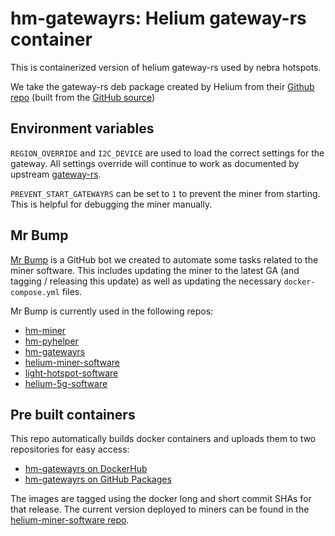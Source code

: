 # hm-gatewayrs: Helium gateway-rs container

This is containerized version of helium gateway-rs used by nebra hotspots.

We take the gateway-rs deb package created by Helium from their [Github repo](https://github.com/helium/gateway-rs/releases) (built from the [GitHub source](https://github.com/helium/gateway-rs))

## Environment variables
`REGION_OVERRIDE` and `I2C_DEVICE` are used to load the correct settings for the gateway. All settings override will continue to work as documented by upstream [gateway-rs](https://github.com/helium/gateway-rs).

`PREVENT_START_GATEWAYRS` can be set to `1` to prevent the miner from starting.
This is helpful for debugging the miner manually.

## Mr Bump

[Mr Bump](https://github.com/mr-bump) is a GitHub bot we created to automate some tasks related to the miner software. This includes updating the miner to the latest GA (and tagging / releasing this update) as well as updating the necessary `docker-compose.yml` files.

Mr Bump is currently used in the following repos:
- [hm-miner](https://github.com/NebraLtd/hm-miner)
- [hm-pyhelper](https://github.com/NebraLtd/hm-pyhelper)
- [hm-gatewayrs](https://github.com/NebraLtd/hm-gatewayrs)
- [helium-miner-software](https://github.com/NebraLtd/helium-miner-software)
- [light-hotspot-software](https://github.com/NebraLtd/light-hotspot-software)
- [helium-5g-software](https://github.com/NebraLtd/helium-5g-software)

## Pre built containers

This repo automatically builds docker containers and uploads them to two repositories for easy access:
- [hm-gatewayrs on DockerHub](https://hub.docker.com/r/nebraltd/hm-gatewayrs)
- [hm-gatewayrs on GitHub Packages](https://github.com/NebraLtd/hm-gatewayrs/pkgs/container/hm-gatewayrs)

The images are tagged using the docker long and short commit SHAs for that release. The current version deployed to miners can be found in the [helium-miner-software repo](https://github.com/NebraLtd/helium-miner-software/blob/production/docker-compose.yml).
